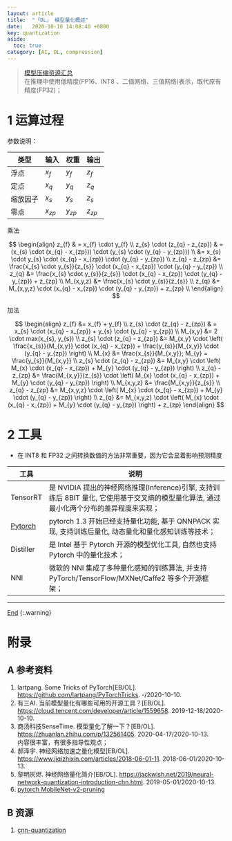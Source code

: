 ```yaml
---
layout: article
title:  "「DL」 模型量化概述"
date:   2020-10-10 14:08:40 +0800
key: quantization
aside:
  toc: true
category: [AI, DL, compression]
---
```

<span id='head'></span>  

>[模型压缩资源汇总](/ai/dl/compression/2019/05/21/foundation.html)    
在推理中使用低精度(FP16、INT8 、二值网络、三值网络)表示，取代原有精度(FP32)；     

<!--more-->

# 1 运算过程
参数说明：    

| 类型 | 输入 | 权重 | 输出 |
| --- | --- | --- | --- |
| 浮点 | $x_{f}$ | $y_{f}$ | $z_{f}$ |    
| 定点 | $x_{q}$ | $y_{q}$ | $z_{q}$ |    
| 缩放因子 | $x_{s}$ | $y_{s}$ | $z_{s}$ |    
| 零点 | $x_{zp}$ | $y_{zp}$ | $z_{zp}$ |   



乘法    

$$
\begin{align}
z_{f} & = x_{f} \cdot y_{f} \\
z_{s} \cdot (z_{q} - z_{zp})
& = (x_{s} \cdot (x_{q} - x_{zp})) \cdot
(y_{s} \cdot (y_{q} - y_{zp})) \\
&= x_{s} \cdot y_{s} \cdot (x_{q} - x_{zp}) \cdot
(y_{q} - y_{zp}) \\
z_{q} - z_{zp}
&= \frac{x_{s} \cdot y_{s}}{z_{s}} \cdot
(x_{q} - x_{zp}) \cdot (y_{q} - y_{zp}) \\
z_{q}
&= \frac{x_{s} \cdot y_{s}}{z_{s}} \cdot
(x_{q} - x_{zp}) \cdot (y_{q} - y_{zp}) + z_{zp} \\
M_{x,y,z} &= \frac{x_{s} \cdot y_{s}}{z_{s}} \\
z_{q}
&= M_{x,y,z} \cdot (x_{q} - x_{zp}) \cdot
(y_{q} - y_{zp}) + z_{zp} \\
\end{align}
$$   

加法     

$$
\begin{align}
z_{f} &= x_{f} + y_{f} \\
z_{s} \cdot (z_{q} - z_{zp}) & = x_{s} \cdot (x_{q} - x_{zp}) + y_{s} \cdot (y_{q} - y_{zp}) \\
M_{x,y} &= 2 \cdot max(x_{s}, y_{s}) \\
z_{s} \cdot (z_{q} - z_{zp})
&= M_{x,y} \cdot \left( \frac{x_{s}}{M_{x,y}} \cdot (x_{q} - x_{zp}) +
\frac{y_{s}}{M_{x,y}} \cdot (y_{q} - y_{zp}) \right) \\
M_{x} &= \frac{x_{s}}{M_{x,y}};
M_{y} = \frac{y_{s}}{M_{x,y}} \\
z_{s} \cdot (z_{q} - z_{zp})
&= M_{x,y} \cdot \left( M_{x} \cdot (x_{q} - x_{zp}) +
M_{y} \cdot (y_{q} - y_{zp}) \right) \\
z_{q} - z_{zp}
&= \frac{M_{x,y}}{z_{s}} \cdot
\left( M_{x} \cdot (x_{q} - x_{zp}) +
M_{y} \cdot (y_{q} - y_{zp}) \right) \\
M_{x,y,z} &= \frac{M_{x,y}}{z_{s}} \\
z_{q} - z_{zp}
&= M_{x,y,z} \cdot \left( M_{x} \cdot (x_{q} - x_{zp}) +
M_{y} \cdot (y_{q} - y_{zp}) \right) \\
z_{q} &=
M_{x,y,z} \cdot \left( M_{x} \cdot (x_{q} - x_{zp}) +
M_{y} \cdot (y_{q} - y_{zp}) \right) + z_{zp}
\end{align}
$$

# 2 工具
- 在 INT8 和 FP32 之间转换数值的方法非常重要，因为它会显着影响预测精度    

| 工具 | 说明 |
| --- | --- |
| TensorRT | 是 NVIDIA 提出的神经网络推理(Inference)引擎, 支持训练后 8BIT 量化, 它使用基于交叉熵的模型量化算法, 通过最小化两个分布的差异程度来实现；  |
| [Pytorch](/ai/dl/compression/2020/10/10/quantization-pytorch.html) | pytorch 1.3 开始已经支持量化功能, 基于 QNNPACK 实现, 支持训练后量化, 动态量化和量化感知训练等技术；  |
| Distiller | 是 Intel 基于 Pytorch 开源的模型优化工具, 自然也支持 Pytorch 中的量化技术； |
| NNI | 微软的 NNI 集成了多种量化感知的训练算法, 并支持 PyTorch/TensorFlow/MXNet/Caffe2 等多个开源框架； |


-------------------  
[End](#head)
{:.warning}  

# 附录
## A 参考资料
1. lartpang. Some Tricks of PyTorch[EB/OL]. <https://github.com/lartpang/PyTorchTricks>. -/2020-10-10.     
1. 有三AI. 当前模型量化有哪些可用的开源工具？[EB/OL]. <https://cloud.tencent.com/developer/article/1559658>. 2019-12-18/2020-10-10.    
1. 商汤科技SenseTime. 模型量化了解一下？[EB/OL]. <https://zhuanlan.zhihu.com/p/132561405>. 2020-04-17/2020-10-13.    
内容很丰富，有很多指导性观点；    
1. 郝泽宇. 神经网络加速之量化模型[EB/OL]. <https://www.jiqizhixin.com/articles/2018-06-01-11>. 2018-06-01/2020-10-13.    
1. 黎明灰烬. 神经网络量化简介[EB/OL]. <https://jackwish.net/2019/neural-network-quantization-introduction-chn.html>. 2019-05-01/2020-10-13.    
1. [pytorch MobileNet-v2-pruning](https://github.com/wlguan/MobileNet-v2-pruning)    

## B 资源
1. [cnn-quantization](https://github.com/submission2019/cnn-quantization)    
